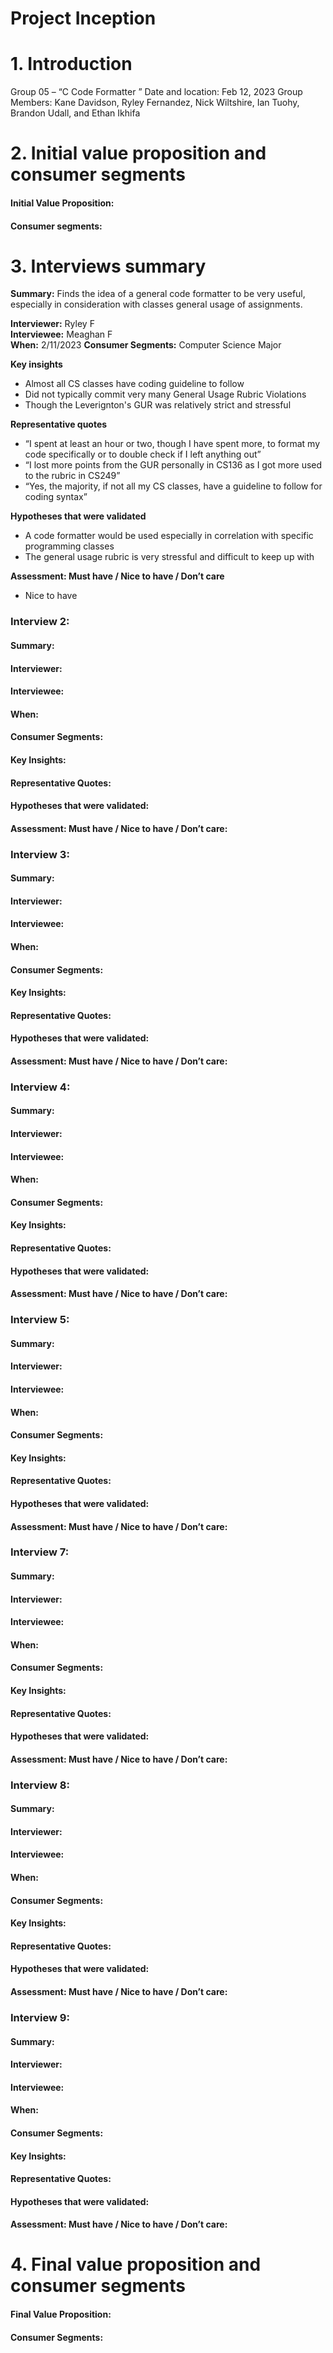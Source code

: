 # Project Inception

# 1. Introduction 

Group 05 – “C Code Formatter ”
Date and location: Feb 12, 2023
Group Members: Kane Davidson, Ryley Fernandez, Nick Wiltshire, Ian Tuohy, Brandon Udall, and Ethan Ikhifa 

# 2. Initial value proposition and consumer segments

#### Initial Value Proposition: 

#### Consumer segments: 

# 3. Interviews summary

**Summary:** Finds the idea of a general code formatter to be very useful, especially in consideration with classes general usage of assignments. 

**Interviewer:** Ryley F\
**Interviewee:** Meaghan F\
**When:** 2/11/2023
**Consumer Segments:** Computer Science Major

**Key insights**
  - Almost all CS classes have coding guideline to follow
  - Did not typically commit very many General Usage Rubric Violations
  - Though the Leverignton's GUR was relatively strict and stressful

 **Representative quotes**
  - “I spent at least an hour or two, though I have spent more, to format my code specifically or to double check if I left anything out”
  - “I lost more points from the GUR personally in CS136 as I got more used to the rubric in CS249”
  - “Yes, the majority, if not all my CS classes, have a guideline to follow for coding syntax”

 **Hypotheses that were validated**
  - A code formatter would be used especially in correlation with specific programming classes
  - The general usage rubric is very stressful and difficult to keep up with

 **Assessment: Must have / Nice to have / Don’t care**
  - Nice to have


### Interview 2:

#### Summary: 

#### Interviewer: 
#### Interviewee: 
#### When: 
#### Consumer Segments:

#### Key Insights: 

#### Representative Quotes: 

#### Hypotheses that were validated: 

#### Assessment: Must have / Nice to have / Don’t care: 

### Interview 3:

#### Summary: 

#### Interviewer: 
#### Interviewee: 
#### When: 
#### Consumer Segments:

#### Key Insights: 

#### Representative Quotes: 

#### Hypotheses that were validated: 

#### Assessment: Must have / Nice to have / Don’t care: 

### Interview 4:

#### Summary: 

#### Interviewer: 
#### Interviewee: 
#### When: 
#### Consumer Segments:

#### Key Insights: 

#### Representative Quotes: 

#### Hypotheses that were validated: 

#### Assessment: Must have / Nice to have / Don’t care: 

### Interview 5:

#### Summary: 

#### Interviewer: 
#### Interviewee: 
#### When: 
#### Consumer Segments:

#### Key Insights: 

#### Representative Quotes: 

#### Hypotheses that were validated: 

#### Assessment: Must have / Nice to have / Don’t care: 

### Interview 7:

#### Summary: 

#### Interviewer: 
#### Interviewee: 
#### When: 
#### Consumer Segments:

#### Key Insights: 

#### Representative Quotes: 

#### Hypotheses that were validated: 

#### Assessment: Must have / Nice to have / Don’t care: 

### Interview 8:

#### Summary: 

#### Interviewer: 
#### Interviewee: 
#### When: 
#### Consumer Segments:

#### Key Insights: 

#### Representative Quotes: 

#### Hypotheses that were validated: 

#### Assessment: Must have / Nice to have / Don’t care: 

### Interview 9:

#### Summary: 

#### Interviewer: 
#### Interviewee: 
#### When: 
#### Consumer Segments:

#### Key Insights: 

#### Representative Quotes: 

#### Hypotheses that were validated: 

#### Assessment: Must have / Nice to have / Don’t care: 

# 4. Final value proposition and consumer segments

#### Final Value Proposition: 

#### Consumer Segments: 
